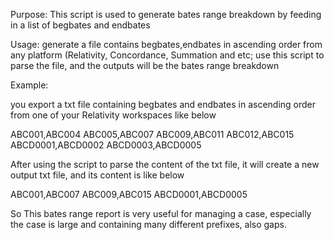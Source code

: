 Purpose: This script is used to generate bates range breakdown by feeding in a list of begbates and endbates

Usage: generate a file contains begbates,endbates in ascending order from any platform (Relativity, Concordance, Summation and etc; use this script to parse the file, and the outputs will be the bates range breakdown

Example: 

you export a txt file containing begbates and endbates in ascending order from one of your Relativity workspaces like below

ABC001,ABC004 
ABC005,ABC007 
ABC009,ABC011 
ABC012,ABC015 
ABCD0001,ABCD0002 
ABCD0003,ABCD0005 

After using the script to parse the content of the txt file, it will create a new output txt file, and its content is like below

ABC001,ABC007 
ABC009,ABC015 
ABCD0001,ABCD0005 

So This bates range report is very useful for managing a case, especially the case is large and containing many different prefixes, also gaps.
